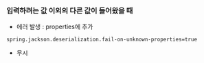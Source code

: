 ### 입력하려는 값 이외의 다른 값이 들어왔을 때 
- 에러 발생 : properties에 추가
```
spring.jackson.deserialization.fail-on-unknown-properties=true
```
- 무시